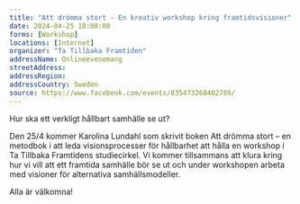 ```yaml
---
title: "Att drömma stort - En kreativ workshop kring framtidsvisioner"
date: 2024-04-25 18:00:00
forms: [Workshop]
locations: [Internet]
organizer: "Ta Tillbaka Framtiden"
addressName: Onlineevenemang
streetAddress: 
addressRegion: 
addressCountry: Sweden
source: https://www.facebook.com/events/835473268402789/
---
```

Hur ska ett verkligt hållbart samhälle se ut? 

Den 25/4 kommer Karolina Lundahl som skrivit boken Att drömma stort – en metodbok i att leda visionsprocesser för hållbarhet att hålla en workshop i Ta Tillbaka Framtidens studiecirkel. Vi kommer tillsammans att klura kring hur vi vill att ett framtida samhälle bör se ut och under workshopen arbeta med visioner för alternativa samhällsmodeller. 

Alla är välkomna!
